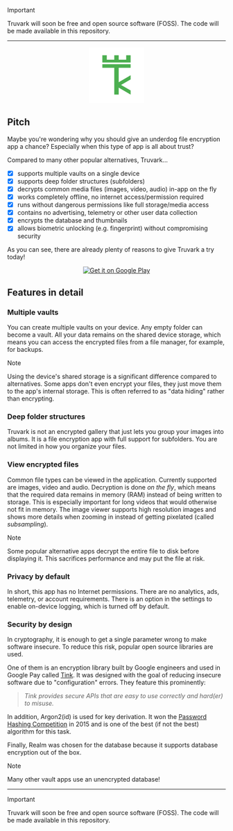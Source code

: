 > [!IMPORTANT]  
> Truvark will soon be free and open source software (FOSS). The code will be made available in this repository.

---

<p align="center">
  <img src=".idea/icon.svg" height="128px" alt="Truvark logo"/>
</p>

## Pitch

Maybe you're wondering why you should give an underdog file encryption app a chance? Especially when this type of app is
all about trust?

Compared to many other popular alternatives, Truvark...

- [x] supports multiple vaults on a single device
- [x] supports deep folder structures (subfolders)
- [x] decrypts common media files (images, video, audio) in-app on the fly
- [x] works completely offline, no internet access/permission required
- [x] runs without dangerous permissions like full storage/media access
- [x] contains no advertising, telemetry or other user data collection
- [x] encrypts the database and thumbnails
- [x] allows biometric unlocking (e.g. fingerprint) without compromising security

As you can see, there are already plenty of reasons to give Truvark a try today!

<p align="center">
<a href='https://play.google.com/store/apps/details?id=de.lukaspieper.truvark'>
<img alt='Get it on Google Play' src='https://play.google.com/intl/en_us/badges/static/images/badges/en_badge_web_generic.png' width="250px"/>
</a>
</p>

## Features in detail

### Multiple vaults

You can create multiple vaults on your device. Any empty folder can become a vault. All your data remains on the shared
device storage, which means you can access the encrypted files from a file manager, for example, for backups.

> [!NOTE]
> Using the device's shared storage is a significant difference compared to alternatives. Some apps don't even encrypt
> your files, they just move them to the app's internal storage. This is often referred to as "data hiding" rather than
> encrypting.

### Deep folder structures

Truvark is not an encrypted gallery that just lets you group your images into albums. It is a file encryption app with
full support for subfolders. You are not limited in how you organize your files.

### View encrypted files

Common file types can be viewed in the application. Currently supported are images, video and audio. Decryption is done
*on the fly*, which means that the required data remains in memory (RAM) instead of being written to storage. This is
especially important for long videos that would otherwise not fit in memory. The image viewer supports high resolution
images and shows more details when zooming in instead of getting pixelated (called *subsampling*).

> [!NOTE]
> Some popular alternative apps decrypt the entire file to disk before displaying it. This sacrifices performance and
> may put the file at risk.

### Privacy by default

In short, this app has no Internet permissions. There are no analytics, ads, telemetry, or account requirements. There
is an option in the settings to enable on-device logging, which is turned off by default.

### Security by design

In cryptography, it is enough to get a single parameter wrong to make software insecure. To reduce this risk, popular
open source libraries are used.

One of them is an encryption library built by Google engineers and used in Google Pay
called [Tink](https://github.com/tink-crypto/tink-java). It was designed with the goal of reducing insecure software due
to "configuration" errors. They feature this prominently:

> *Tink provides secure APIs that are easy to use correctly and hard(er) to misuse.*

In addition, Argon2(id) is used for key derivation. It won the
[Password Hashing Competition](https://en.wikipedia.org/wiki/Password_Hashing_Competition)
in 2015 and is one of the best (if not the best) algorithm for this task.

Finally, Realm was chosen for the database because it supports database encryption out of the box.

> [!NOTE]
> Many other vault apps use an unencrypted database!

---

> [!IMPORTANT]  
> Truvark will soon be free and open source software (FOSS). The code will be made available in this repository.
